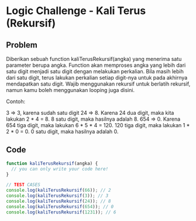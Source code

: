 # Logic Challenge - Kali Terus (Rekursif)

## Problem

Diberikan sebuah function kaliTerusRekursif(angka) yang menerima satu parameter berupa angka. Function akan memproses angka yang lebih dari satu digit menjadi satu digit dengan melakukan perkalian. Bila masih lebih dari satu digit, terus lakukan perkalian setiap digit-nya untuk pada akhirnya mendapatkan satu digit. Wajib menggunakan rekursif untuk berlatih rekursif, namun kamu boleh menggunakan looping juga disini.

Contoh:

3 => 3, karena sudah satu digit
24 => 8. Karena 24 dua digit, maka kita lakukan 2 * 4 = 8. 8 satu digit, maka hasilnya adalah 8.
654 => 0. Karena 654 tiga digit, maka lakukan 6 * 5 * 4 = 120. 120 tiga digit, maka lakukan 1 * 2 * 0 = 0. 0 satu digit, maka hasilnya adalah 0.

## Code

```JavaScript
function kaliTerusRekursif(angka) {
  // you can only write your code here!
}

// TEST CASES
console.log(kaliTerusRekursif(66)); // 2
console.log(kaliTerusRekursif(3)); // 3
console.log(kaliTerusRekursif(24)); // 8
console.log(kaliTerusRekursif(654)); // 0
console.log(kaliTerusRekursif(1231)); // 6
```
